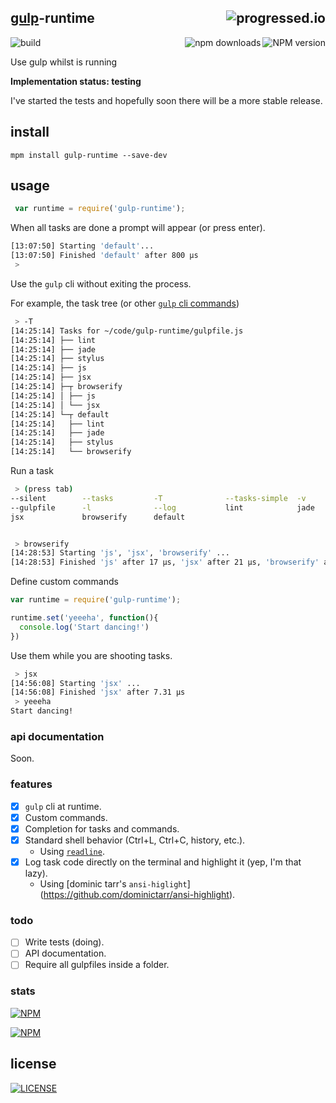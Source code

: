 

## [gulp](https://github.com/gulpjs/gulp)-runtime [<img alt="progressed.io" src="http://progressed.io/bar/50" align="right"/>](https://github.com/fehmicansaglam/progressed.io)

[<img alt="build" src="http://img.shields.io/travis/stringparser/gulp-runtime/master.svg?style=flat-square" align="left"/>](https://travis-ci.org/stringparser/gulp-runtime/builds)
[<img alt="NPM version" src="http://img.shields.io/npm/v/gulp-runtime.svg?style=flat-square" align="right"/>](http://www.npmjs.org/package/gulp-runtime)
[<img alt="npm downloads" src="http://img.shields.io/npm/dm/gulp-runtime.svg?style=flat-square" align="right"/>](http://img.shields.io/npm/dm/gulp-runtime.svg)


<br>

Use gulp whilst is running

**Implementation status: testing**

I've started the tests and hopefully soon there will be a more stable release.

## install

    mpm install gulp-runtime --save-dev

## usage

```js
 var runtime = require('gulp-runtime');
```

When all tasks are done a prompt will appear (or press enter).

```bash
[13:07:50] Starting 'default'...
[13:07:50] Finished 'default' after 800 μs
 >
```

Use the `gulp` cli without exiting the process.

For example, the task tree (or other [`gulp` cli commands](https://github.com/gulpjs/gulp/blob/master/docs/CLI.md))

```bash
 > -T
[14:25:14] Tasks for ~/code/gulp-runtime/gulpfile.js
[14:25:14] ├── lint
[14:25:14] ├── jade
[14:25:14] ├── stylus
[14:25:14] ├── js
[14:25:14] ├── jsx
[14:25:14] ├─┬ browserify
[14:25:14] │ ├── js
[14:25:14] │ └── jsx
[14:25:14] └─┬ default
[14:25:14]   ├── lint
[14:25:14]   ├── jade
[14:25:14]   ├── stylus
[14:25:14]   └── browserify
```

Run a task

```bash
 > (press tab)
--silent        --tasks         -T              --tasks-simple  -v              --version       --require
--gulpfile      -l              --log           lint            jade            stylus          js
jsx             browserify      default


 > browserify
[14:28:53] Starting 'js', 'jsx', 'browserify' ...
[14:28:53] Finished 'js' after 17 μs, 'jsx' after 21 μs, 'browserify' after 27 μs
```

Define custom commands

```js
var runtime = require('gulp-runtime');

runtime.set('yeeeha', function(){
  console.log('Start dancing!')
})
```

Use them while you are shooting tasks.

```bash
 > jsx
[14:56:08] Starting 'jsx' ...
[14:56:08] Finished 'jsx' after 7.31 μs
 > yeeeha
Start dancing!
```

### api documentation

Soon.

### features
- [X] `gulp` cli at runtime.
- [X] Custom commands.
- [X] Completion for tasks and commands.
- [X] Standard shell behavior (Ctrl+L, Ctrl+C, history, etc.).
   * Using [`readline`](http://nodejs.org/api/readline.html).
- [X] Log task code directly on the terminal and highlight it (yep, I'm  that lazy).
   * Using [dominic tarr's `ansi-higlight`]
    (https://github.com/dominictarr/ansi-highlight).

### todo

 - [ ] Write tests (doing).
 - [ ] API documentation.
 - [ ] Require all gulpfiles inside a folder.

### stats

[<img src="https://nodei.co/npm/gulp-runtime.png?downloads=true&downloadRank=true&stars=true" alt="NPM" align="center"/>](https://nodei.co/npm/gulp-runtime)

[<img src="https://nodei.co/npm-dl/gulp-runtime.png" alt="NPM" align="center"/>](https://nodei.co/npm/gulp-runtime/)

## license

[<img alt="LICENSE" src="http://img.shields.io/npm/l/gulp-runtime.svg?style=flat-square"/>](http://opensource.org/licenses/MIT)

